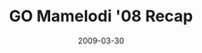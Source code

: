 ---
layout: media
category: media
title: "GO Mamelodi '08 Recap"
date: 2009-03-30
description: "What happens when hundreds of Americans partner with hundreds of South Africans to serve Mamelodi, South Africa? Watch and see."
tag: 
 - mamelodi
 - reachout
 - south-africa
video: "http://s3.amazonaws.com/crossroads-media/other-media/video/Mamelodi-09-recap.mp4"
video-poster: "http://s3.amazonaws.com/crossroads-media/images/Mamelodi-08-recap-still-1.jpg"
---